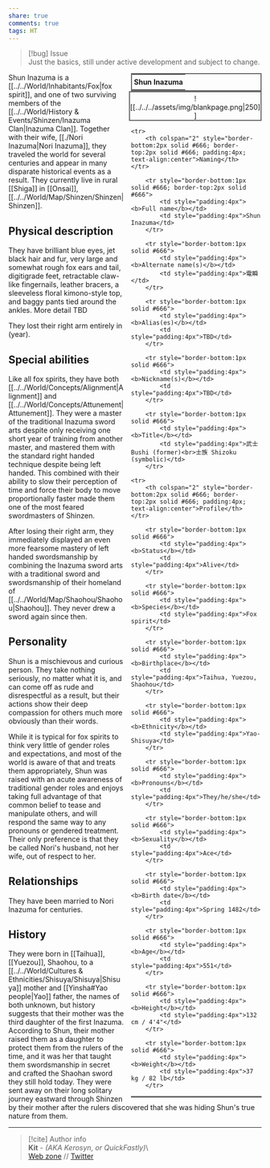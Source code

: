 ```yaml
---  
share: true  
comments: true  
tags: HT  
---  
```

> [!bug] Issue  
> Just the basics, still under active development and subject to change.  
  
<div style="float:right; clear:right; width:260px; margin:0 0 0 14; border-collapse:collapse">  
  <table style="float:right; clear:right; width:260px; margin:0 0 0 14; border:2px solid #666; line-height:1.5; border-collapse:collapse; font-size:smaller">  
	<tr>  
		<th colspan="2" style="border-bottom:2px solid #666; font-size:larger; padding:4px; text-align:center">Shun Inazuma</th>  
	</tr></table>  
  </div>  
  
  <span align="center" style="float:right; clear:right; width:260px; margin:0 0 0 14; padding:4 0 0 0; border:2px solid #666; border-collapse:collapse">![[../../../assets/img/blankpage.png|250]]</span>  
  
  <div style="float:right; clear:right; width:260px; margin:0 0 0 14; border-collapse:collapse">  
    <table style="float:right; clear:right; width:260px; margin:0 0 7 14; border:2px solid #666; border-top:1px solid #666; line-height:1.5; border-collapse:collapse; font-size:smaller">  
    
	<tr>  
		<th colspan="2" style="border-bottom:2px solid #666; border-top:2px solid #666; padding:4px; text-align:center">Naming</th>  
	</tr>  
			  
		<tr style="border-bottom:1px solid #666; border-top:2px solid #666">  
			<td style="padding:4px"><b>Full name</b></td>  
			<td style="padding:4px">Shun Inazuma</td>  
		</tr>  
		  
		<tr style="border-bottom:1px solid #666">  
			<td style="padding:4px"><b>Alternate name(s)</b></td>  
			<td style="padding:4px">電瞬</td>  
		</tr>  
	  
		<tr style="border-bottom:1px solid #666">  
			<td style="padding:4px"><b>Alias(es)</b></td>  
			<td style="padding:4px">TBD</td>  
		</tr>  
	  
		<tr style="border-bottom:1px solid #666">  
			<td style="padding:4px"><b>Nickname(s)</b></td>  
			<td style="padding:4px">TBD</td>  
		</tr>  
	  
		<tr style="border-bottom:1px solid #666">  
			<td style="padding:4px"><b>Title</b></td>  
			<td style="padding:4px">武士 Bushi (former)<br>士族 Shizoku (symbolic)</td>  
		</tr>  
	  
	<tr>  
		<th colspan="2" style="border-bottom:2px solid #666; border-top:2px solid #666; padding:4px; text-align:center">Profile</th>  
	</tr>  
		  
		<tr style="border-bottom:1px solid #666">  
			<td style="padding:4px"><b>Status</b></td>  
			<td style="padding:4px">Alive</td>  
		</tr>  
	  
		<tr style="border-bottom:1px solid #666">  
			<td style="padding:4px"><b>Species</b></td>  
			<td style="padding:4px">Fox spirit</td>  
		</tr>  
	  
		<tr style="border-bottom:1px solid #666">  
			<td style="padding:4px"><b>Birthplace</b></td>  
			<td style="padding:4px">Taihua, Yuezou, Shaohou</td>  
		</tr>  
	  
		<tr style="border-bottom:1px solid #666">  
			<td style="padding:4px"><b>Ethnicity</b></td>  
			<td style="padding:4px">Yao-Shisuya</td>  
		</tr>  
	  
		<tr style="border-bottom:1px solid #666">  
			<td style="padding:4px"><b>Pronouns</b></td>  
			<td style="padding:4px">They/he/she</td>  
		</tr>  
	  
		<tr style="border-bottom:1px solid #666">  
			<td style="padding:4px"><b>Sexuality</b></td>  
			<td style="padding:4px">Ace</td>  
		</tr>  
	  
		<tr style="border-bottom:1px solid #666">  
			<td style="padding:4px"><b>Birth date</b></td>  
			<td style="padding:4px">Spring 1482</td>  
		</tr>  
	  
		<tr style="border-bottom:1px solid #666">  
			<td style="padding:4px"><b>Age</b></td>  
			<td style="padding:4px">551</td>  
		</tr>  
	  
		<tr style="border-bottom:1px solid #666">  
			<td style="padding:4px"><b>Height</b></td>  
			<td style="padding:4px">132 cm / 4'4"</td>  
		</tr>  
	  
		<tr style="border-bottom:1px solid #666">  
			<td style="padding:4px"><b>Weight</b></td>  
			<td style="padding:4px">37 kg / 82 lb</td>  
		</tr>  
	  
  </table>  
</div>  
  
Shun Inazuma is a [[../../World/Inhabitants/Fox|fox spirit]], and one of two surviving members of the [[../../World/History & Events/Shinzen/Inazuma Clan|Inazuma Clan]]. Together with their wife, [[./Nori Inazuma|Nori Inazuma]], they traveled the world for several centuries and appear in many disparate historical events as a result. They currently live in rural [[Shiga]] in [[Onsai]], [[../../World/Map/Shinzen/Shinzen|Shinzen]].  
  
## Physical description  
  
They have brilliant blue eyes, jet black hair and fur, very large and somewhat rough fox ears and tail, digitigrade feet, retractable claw-like fingernails, leather bracers, a sleeveless floral kimono-style top, and baggy pants tied around the ankles. More detail TBD  
  
They lost their right arm entirely in (year).  
  
## Special abilities  
  
Like all fox spirits, they have both [[../../World/Concepts/Alignment|Alignment]] and [[../../World/Concepts/Attunement|Attunement]]. They were a master of the traditional Inazuma sword arts despite only receiving one short year of training from another master, and mastered them with the standard right handed technique despite being left handed. This combined with their ability to slow their perception of time and force their body to move proportionally faster made them one of the most feared swordmasters of Shinzen.  
  
After losing their right arm, they immediately displayed an even more fearsome mastery of left handed swordsmanship by combining the Inazuma sword arts with a traditional sword and swordsmanship of their homeland of [[../../World/Map/Shaohou/Shaohou|Shaohou]]. They never drew a sword again since then.  
  
## Personality  
  
Shun is a mischievous and curious person. They take nothing seriously, no matter what it is, and can come off as rude and disrespectful as a result, but their actions show their deep compassion for others much more obviously than their words.  
  
While it is typical for fox spirits to think very little of gender roles and expectations, and most of the world is aware of that and treats them appropriately, Shun was raised with an acute awareness of traditional gender roles and enjoys taking full advantage of that common belief to tease and manipulate others, and will respond the same way to any pronouns or gendered treatment. Their only preference is that they be called Nori's husband, not her wife, out of respect to her.  
  
## Relationships  
  
They have been married to Nori Inazuma for centuries.  
  
## History  
  
They were born in [[Taihua]], [[Yuezou]], Shaohou, to a [[../../World/Cultures & Ethnicities/Shisuya/Shisuya|Shisuya]] mother and [[Yinsha#Yao people|Yao]] father, the names of both unknown, but history suggests that their mother was the third daughter of the first Inazuma. According to Shun, their mother raised them as a daughter to protect them from the rulers of the time, and it was her that taught them swordsmanship in secret and crafted the Shaohan sword they still hold today. They were sent away on their long solitary journey eastward through Shinzen by their mother after the rulers discovered that she was hiding Shun's true nature from them.  
  
-----  
> [!cite] Author info  
> **Kit** - *(AKA Kerosyn, or QuickFastly)*\  
> [Web zone](https://kitabe.link) // [Twitter](https://twitter.com/Kerosyn_)